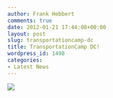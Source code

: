 ```yaml
---
author: Frank Hebbert
comments: true
date: 2012-01-21 17:44:08+00:00
layout: post
slug: transportationcamp-dc
title: TransportationCamp DC!
wordpress_id: 1498
categories:
- Latest News
---
```


[![](http://transportationcamp.org/wp-content/uploads/2012/01/board-e1327167756183-1024x764.jpg)](http://transportationcamp.org/wp-content/uploads/2012/01/board.jpg)
